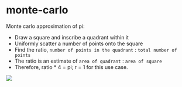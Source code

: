 # monte-carlo

Monte carlo approximation of pi:
- Draw a square and inscribe a quadrant within it
- Uniformly scatter a number of points onto the square
- Find the ratio, `number of points in the quadrant` : `total number of points`
- The ratio is an estimate of `area of quadrant` : `area of square`
- Therefore, ratio * 4  = pi; r = 1 for this use case.

![](https://i.stack.imgur.com/e9xI1.gif)
